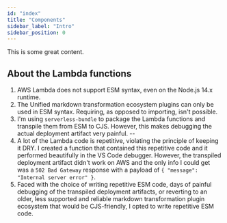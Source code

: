 ```yaml
---
id: "index"
title: "Components"
sidebar_label: "Intro"
sidebar_position: 0
---
```


This is some great content.

## About the Lambda functions

1. AWS Lambda does not support ESM syntax, even on the Node.js 14.x runtime.
1. The Unified markdown transformation ecosystem plugins can only be used in
	ESM syntax. Requiring, as opposed to importing, isn't possible.
1. I'm using `serverless-bundle` to package the Lambda functions and transpile
	them from ESM to CJS. However, this makes debugging the actual deployment
	artifact very painful.
--
1. A lot of the Lambda code is repetitive, violating the principle of keeping
	it DRY. I created a function that contained this repetitive code and it
	performed beautifully in the VS Code debugger. However, the transpiled
	deployment artifact didn't work on AWS and the only info I could get was a
	`502 Bad Gateway` response with a payload of
	`{ "message": "Internal server error" }`.
1. Faced with the choice of writing repetitive ESM code, days of painful debugging
	of the transpiled deployment artifacts, or reverting to an older, less
	supported and reliable markdown transformation plugin ecosystem that would
	be CJS-friendly, I opted to write repetitive ESM code.
